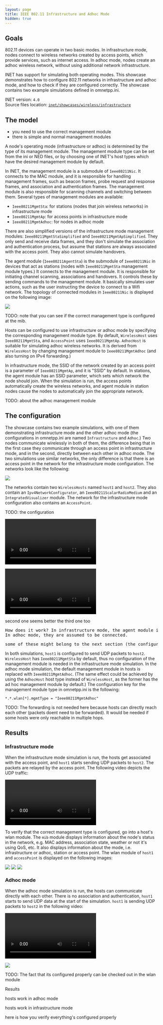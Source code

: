 ```yaml
---
layout: page
title: IEEE 802.11 Infrastructure and Adhoc Mode
hidden: true
---
```


## Goals

802.11 devices can operate in two basic modes. In infrastructure mode, nodes connect to wireless networks created by access points, which provide services, such as internet access. In adhoc mode, nodes create an adhoc wireless network, without using additional network infrastructure. <!--which they can use to transfer data between each other.-->

INET has support for simulating both operating modes. This showcase demonstrates how to configure 802.11 networks in infrastructure and adhoc mode, and how to check if they are configured correctly. The showcase contains two example simulations defined in omnetpp.ini.

INET version: `4.0`<br>
Source files location: <a href="https://github.com/inet-framework/inet-showcases/tree/master/wireless/infrastructure" target="_blank">`inet/showcases/wireless/infrastructure`</a>

## The model

- you need to use the correct management module
- there is simple and normal management modules

<!--
The operating mode of a node is determined by the type of management module the node has.
The management module type can be set from ini or ned, or by using a host type which has the proper
management module type by default.
-->

A node's operating mode (infrastructure or adhoc) is determined by the type of its management module.
The management module type can be set from the ini or NED files, or by choosing one of INET's host types which have the desired management module by default.

In INET, the management module is a submodule of `Ieee80211Nic`. It connects to the MAC module, and it is responsible for handling management frames, such as beacon frames, probe request and response frames, and association and authentication frames. The management module is also responsible for scanning channels and switching between them. Several types of management modules are available:

- `Ieee80211MgmtSta`: for stations (nodes that join wireless networks) in infrastructure mode
- `Ieee80211MgmtAp`: for access points in infrastructure mode
- `Ieee80211MgmtAdhoc`: for nodes in adhoc mode

<!--
There is the simplified versions of all of these except the adhoc
Which hosts have them
The role of agent modules
-->

<!--
TODO: the simplified versions dont implement beacons, probes, association, authentication
they only send and receive data frames and treats all stations as if they were associated
-->

There are also simplified versions of the infrastructure mode management modules: `Ieee80211MgmtStaSimplified` and `Ieee80211MgmtApSimplified`.
They only send and receive data frames, and they don't simulate the association and authentication process, but assume that stations are always associated with the access point. They also cannot simulate handovers.

The agent module (`Ieee80211AgentSta`) is the submodule of `Ieee80211Nic` in devices that act as stations (nodes with `Ieee80211MgmtSta` management module types.) It connects to the management module. It is responsible for initiating channel scanning, associations and handovers. It controls these by sending commands to the management module.
It basically simulates user actions, such as the user instructing the device to connect to a Wifi network.
The topology of connected modules in `Ieee80211Nic` is displayed on the following image:

<img class="screen" src="submodules.png">

TODO: note that you can see if the correct management type is configured at the mib.

Hosts can be configured to use infrastructure or adhoc mode by specifying the corresponding management module type. By default, `WirelessHost` uses `Ieee80211MgmtSta`, and `AccessPoint` uses `Ieee80211MgmtAp`.
`AdhocHost` is suitable for simulating adhoc wireless networks. It is derived from `WirelessHost` by changing management module to `Ieee80211MgmtAdhoc` (and also turning on IPv4 forwarding.)

In infrastructure mode, the SSID of the network created by an access point is a parameter of `Ieee80211MgmtAp`, and it is "SSID" by default. In stations, the agent module has an SSID parameter, which sets which network the node should join. When the simulation is run, the access points automatically create the wireless networks, and agent module in station nodes cause the nodes to automatically join the appropriate network.

TODO: about the adhoc management module

## The configuration

The showcase contains two example simulations, with one of them demonstrating infrastructure mode and the other adhoc mode (the configurations in omnetpp.ini are named `Infrastructure` and `Adhoc`.) Two nodes communicate wirelessly in both of them, the difference being that in the first case they communicate through an access point in infrastructure mode, and in the second, directly between each other in adhoc mode. The two simulations use similar networks, the only difference is that there is an access point in the network for the infrastructure mode configuration. The networks look like the following:

<img class="screen" src="network.png">

The networks contain two `WirelessHosts` named `host1` and `host2`.
They also contain an `Ipv4NetworkConfigurator`, an `Ieee80211ScalarRadioMedium` and an `IntegratedVisualizer` module. The network for the infrastructure mode configuration also contains an `AccessPoint`.

TODO: the configuration

<p>
<video autoplay loop controls onclick="this.paused ? this.play() : this.pause();" src="Infrastructure1.mp4"></video>
</p>

<p>
<video autoplay loop controls onclick="this.paused ? this.play() : this.pause();" src="Infrastructure2.mp4"></video>
</p>

second one seems better
the third one too

<pre>
How does it work? In infrastructure mode, the agent module initiates connecting to the wireless network.
In adhoc mode, they are assumed to be connected.
</pre>

<pre>
some of these might belong to the next section (the configuration)
</pre>

In both simulations, `host1` is configured to send UDP packets to `host2`.
`WirelessHost` has `Ieee80211MgmtSta` by default, thus no configuration of the management module is needed in the infrastructure mode simulation. <!--In the other one, it is replaced with ieee80211mgmtadhoc. the same could be achieved by using adhoc host instead of wirelesshost. it is done like this: include key-->
In the adhoc mode simulation, the default management module in hosts is replaced with `Ieee80211MgmtAdhoc`. (The same effect could be achieved by using the `AdhocHost` host type instead of `WirelessHost`, as the former has the ad hoc management module by default.) The configuration key for the management module type in omnetpp.ini is the following:

``` {.include}
*.*.wlan[*].mgmtType = "Ieee80211MgmtAdhoc"
```

TODO: The forwarding is not needed here because hosts can directly reach each other (packets doent need to be forwarded). It would be needed if some hosts were only reachable in multiple hops.

## Results

### Infrastructure mode

When the infrastructure mode simulation is run, the hosts get associated with the access point, and `host1` starts sending UDP packets to `host2`. The packets are relayed by the access point.
The following video depicts the UDP traffic:

<p>
<video autoplay loop controls onclick="this.paused ? this.play() : this.pause();" src="Infrastructure4.mp4"></video>
</p>
<!--internal video recording, animation speed none, zoom 1.3x-->

To verify that the correct management type is configured, go into a host's wlan module. The `mib` module displays information about the node's status in the network, e.g. MAC address, association state, weather or not it's using QoS, etc. It also displays information about the mode, i.e. infrastructure or adhoc, station or access point. The wlan module of `host1` and `accessPoint` is displayed on the following images:

<img class="screen" src="inf_host1mib.png">

<img class="screen" src="inf_APmib.png">

<img class="screen" src="mib_infrastructure.png" onclick="imageFullSizeZoom(this);" style="cursor:zoom-in">

<!--
TODO: this might not be needed because it should be mentioned earlier
or the earlier image should be cropped to show only the topology
there should be a screenshot showing the mib in both cases
and even for the AP and after association for host1
-->

### Adhoc mode

When the adhoc mode simulation is run, the hosts can communicate directly with each other. There is no association and authentication, `host1` starts to send UDP data at the start of the simulation. `host1` is sending UDP packets to `host2` in the following video:

<p>
<video autoplay loop controls src="Adhoc3.mp4" onclick="this.paused ? this.play() : this.pause();"></video>
<!--internal video recording, animation speed none, zoom 1.3x-->
</p>

<img class="screen" src="adhocmib.png">

TODO: The fact that its configured properly can be checked out in the wlan module



Results

hosts work in adhoc mode

hosts work in infrastructure mode

here is how you verify everything's configured properly
